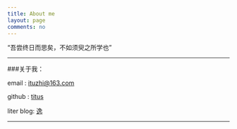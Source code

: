 ```yaml
---
title: About me
layout: page
comments: no
---
```



“吾尝终日而思矣，不如须臾之所学也”

----

###关于我： 

email  : ituzhi@163.com

github : [titus](https://github.com/huangtuzhi)

liter blog: [逸](http://blog.fuzhii.com/)


----

